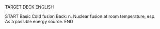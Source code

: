 TARGET DECK
ENGLISH

START
Basic
Cold fusion
Back: n. Nuclear fusion at room temperature, esp. As a possible energy source.
END
